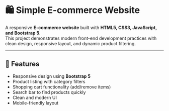 # 🛍️ Simple E-commerce Website


A responsive **E-commerce website** built with **HTML5, CSS3, JavaScript, and Bootstrap 5**.  
This project demonstrates modern front-end development practices with clean design, responsive layout, and dynamic product filtering.

---

## 🚀 Features
- Responsive design using **Bootstrap 5**
- Product listing with category filters
- Shopping cart functionality (add/remove items)
- Search bar to find products quickly
- Clean and modern UI
- Mobile-friendly layout
